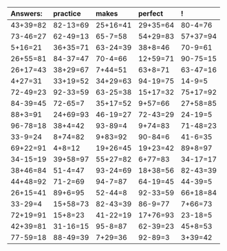 | Answers: | practice | makes | perfect | ! |
| :--- | :--- | :--- | :--- | :--- |
| 43+39=82 | 82-13=69 | 25+16=41 | 29+35=64 | 80-4=76 | 
| 73-46=27 | 62-49=13 | 65-7=58 | 54+29=83 | 57+37=94 | 
| 5+16=21 | 36+35=71 | 63-24=39 | 38+8=46 | 70-9=61 | 
| 26+55=81 | 84-37=47 | 70-4=66 | 12+59=71 | 90-75=15 | 
| 26+17=43 | 38+29=67 | 7+44=51 | 63+8=71 | 63-47=16 | 
| 4+27=31 | 33+19=52 | 34+29=63 | 94-19=75 | 14-9=5 | 
| 72-49=23 | 92-33=59 | 63-25=38 | 15+17=32 | 75+17=92 | 
| 84-39=45 | 72-65=7 | 35+17=52 | 9+57=66 | 27+58=85 | 
| 88+3=91 | 24+69=93 | 46-19=27 | 72-43=29 | 24-19=5 | 
| 96-78=18 | 38+4=42 | 93-89=4 | 9+74=83 | 71-48=23 | 
| 33-9=24 | 8+74=82 | 9+83=92 | 90-84=6 | 41-6=35 | 
| 69+22=91 | 4+8=12 | 19+26=45 | 19+23=42 | 89+8=97 | 
| 34-15=19 | 39+58=97 | 55+27=82 | 6+77=83 | 34-17=17 | 
| 38+46=84 | 51-4=47 | 93-24=69 | 18+38=56 | 82-43=39 | 
| 44+48=92 | 71-2=69 | 94-7=87 | 64-19=45 | 44-39=5 | 
| 26+15=41 | 89+6=95 | 52-44=8 | 92-33=59 | 66+18=84 | 
| 33-29=4 | 15+58=73 | 82-43=39 | 86-9=77 | 7+66=73 | 
| 72+19=91 | 15+8=23 | 41-22=19 | 17+76=93 | 23-18=5 | 
| 42+39=81 | 31-16=15 | 95-8=87 | 62-39=23 | 45+8=53 | 
| 77-59=18 | 88-49=39 | 7+29=36 | 92-89=3 | 3+39=42 | 
